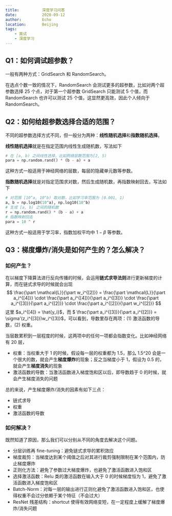 ```yaml
---
title:          深度学习问答
date:           2020-09-12
author:         Echo
location:       Beijing 
tags: 
    - 面试
    - 深度学习
---
```


## Q1：如何调试超参数？

一般有两种方式：GridSearch 和 RandomSearch。

在选点个数一致的情况下，RandomSearch 会测试更多的超参数，比如对两个超参数选择 25 个点，对于第一个超参数 GridSearch 只能测试 5 个值，而 RandomSearch 也许可以测试 25 个值，这显然更高效，因此个人倾向于 RandomSearch。

## Q2：如何给超参数选择合适的范围？

不同的超参数选择方式不同，但一般分为两种：**线性随机选择**和**指数随机选择**。

**线性随机选择**就是在指定范围内线性生成随机数，写法如下

```Python
# 在 [a, b) 之间线性选择，比如网络层数范围为[2, 5)
para = np.random.rand() * (b - a) + a 
```

这种方式一般适用于神经网络的层数，每层的隐藏单元数等参数。

**指数随机选择**就是对指定范围求对数，然后生成随机数，再指数映射回去，写法如下

```Python
# 对范围 [10^a, 10^b) 取对数，比如学习率范围为 [0.001, 1)
a, b = np.log10(10^a), np.log10(10^b)
# 生成 [a, b) 之间的随机数
r = np.random.rand() * (b - a) + a
# 指数映射回去
para = 10 ^ r
```

这种方式一般适用于学习率，指数加权平均中 $1 - \beta$ 等参数。

## Q3：梯度爆炸/消失是如何产生的？怎么解决？

### 如何产生？
在以梯度下降算法进行反向传播的时候，会运用**链式求导法则**进行更新梯度的计算，而在链式求导的时候就会出现
$$
\frac{\part \mathcal{L}}{\part w_i^{[2]}} = \frac{\part \mathcal{L}}{\part a_i^{[4]}} \cdot \frac{\part a_i^{[4]}}{\part a_i^{[3]}} \cdot \frac{\part a_i^{[3]}}{\part a_i^{[2]}} \cdot \frac{\part a_i^{[2]}}{\part w_i^{[2]}}
$$
这里 $a_i^{[4]} = \hat{y_i}$，而 $ \frac{\part a_i^{[3]}}{\part a_i^{[2]}} = \sigma'(z_i^{[3]})w_i^{[3]}$，可以看到，导数里存在两项：(1) 激活函数的导数，(2) 权重。

当层数累积到一层程度的时候，这两项中的任何一项都会指数变化。比如神经网络有 20 层，
* 权重：当权重大于 1 的时候，假设每一层的权重都为 1.5，那么 1.5^20 会是一个很大的数，就会产生**梯度爆炸**的现象；反之当梯度小于 1，假设为 0.5 的，就会产生**梯度消失**的现象
* 激活函数的导数：当激活函数进入梯度饱和区以后，即导数趋于 0 的时候，就会产生梯度消失的问题

总的来说，产生梯度爆炸/消失的因素有如下三点：
* 链式求导
* 权重
* 激活函数的导数

### 如何解决？

既然知道了原因，那么我们可以分别从不同的角度去解决这个问题。

* 分层训练再 fine-tuning：避免链式求导的累积效应
* 梯度裁剪：当梯度达到某个阈值之后对其进行裁剪强制限制在某个范围内，防止梯度爆炸
* 正则化方法：避免了参数过大梯度爆炸，也避免了激活函数进入饱和区
* 选择激活函数：Relu 类的激活函数在输入大于 0 的时候梯度恒为 1，避免了激活函数进入梯度饱和区
* Batch-Norm：对每一层的输出进行正则化避免了激活函数进入饱和区，也使得权重不会过分依赖于某个特征（不会过大）
* ResNet 残差结构：shortcut 使得有效网络变短，在一定程度上缓解了梯度爆炸/消失问题

